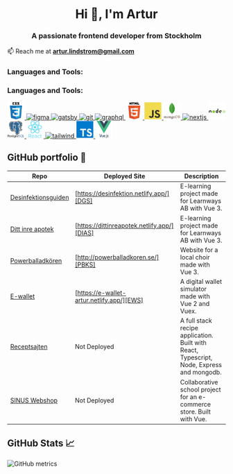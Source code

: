 <h1 align="center">Hi 👋, I'm Artur</h1>
<h3 align="center">A passionate frontend developer from Stockholm</h3>

📫  Reach me at **artur.lindstrom@gmail.com**


<h3 align="left">Languages and Tools:</h3>
<h3 align="left">Languages and Tools:</h3>
<p align="left"> <a href="https://www.w3schools.com/css/" target="_blank" rel="noreferrer"> <img src="https://raw.githubusercontent.com/devicons/devicon/master/icons/css3/css3-original-wordmark.svg" alt="css3" width="40" height="40"/> </a> <a href="https://www.figma.com/" target="_blank" rel="noreferrer"> <img src="https://www.vectorlogo.zone/logos/figma/figma-icon.svg" alt="figma" width="40" height="40"/> </a> <a href="https://www.gatsbyjs.com/" target="_blank" rel="noreferrer"> <img src="https://www.vectorlogo.zone/logos/gatsbyjs/gatsbyjs-icon.svg" alt="gatsby" width="40" height="40"/> </a> <a href="https://git-scm.com/" target="_blank" rel="noreferrer"> <img src="https://www.vectorlogo.zone/logos/git-scm/git-scm-icon.svg" alt="git" width="40" height="40"/> </a> <a href="https://graphql.org" target="_blank" rel="noreferrer"> <img src="https://www.vectorlogo.zone/logos/graphql/graphql-icon.svg" alt="graphql" width="40" height="40"/> </a> <a href="https://www.w3.org/html/" target="_blank" rel="noreferrer"> <img src="https://raw.githubusercontent.com/devicons/devicon/master/icons/html5/html5-original-wordmark.svg" alt="html5" width="40" height="40"/> </a> <a href="https://developer.mozilla.org/en-US/docs/Web/JavaScript" target="_blank" rel="noreferrer"> <img src="https://raw.githubusercontent.com/devicons/devicon/master/icons/javascript/javascript-original.svg" alt="javascript" width="40" height="40"/> </a> <a href="https://www.mongodb.com/" target="_blank" rel="noreferrer"> <img src="https://raw.githubusercontent.com/devicons/devicon/master/icons/mongodb/mongodb-original-wordmark.svg" alt="mongodb" width="40" height="40"/> </a> <a href="https://nextjs.org/" target="_blank" rel="noreferrer"> <img src="https://cdn.worldvectorlogo.com/logos/nextjs-2.svg" alt="nextjs" width="40" height="40"/> </a> <a href="https://nodejs.org" target="_blank" rel="noreferrer"> <img src="https://raw.githubusercontent.com/devicons/devicon/master/icons/nodejs/nodejs-original-wordmark.svg" alt="nodejs" width="40" height="40"/> </a> <a href="https://www.postgresql.org" target="_blank" rel="noreferrer"> <img src="https://raw.githubusercontent.com/devicons/devicon/master/icons/postgresql/postgresql-original-wordmark.svg" alt="postgresql" width="40" height="40"/> </a> <a href="https://reactjs.org/" target="_blank" rel="noreferrer"> <img src="https://raw.githubusercontent.com/devicons/devicon/master/icons/react/react-original-wordmark.svg" alt="react" width="40" height="40"/> </a> <a href="https://tailwindcss.com/" target="_blank" rel="noreferrer"> <img src="https://www.vectorlogo.zone/logos/tailwindcss/tailwindcss-icon.svg" alt="tailwind" width="40" height="40"/> </a> <a href="https://www.typescriptlang.org/" target="_blank" rel="noreferrer"> <img src="https://raw.githubusercontent.com/devicons/devicon/master/icons/typescript/typescript-original.svg" alt="typescript" width="40" height="40"/> </a> <a href="https://vuejs.org/" target="_blank" rel="noreferrer"> <img src="https://raw.githubusercontent.com/devicons/devicon/master/icons/vuejs/vuejs-original-wordmark.svg" alt="vuejs" width="40" height="40"/> </a> </p>





## GitHub portfolio :briefcase:

| Repo                                           | Deployed Site                                      | Description 
| ---------------------------------------------- | -------------------------------------------------- | --------------------------------------------------
| [Desinfektionsguiden][DG]                      | [https://desinfektion.netlify.app/][DGS]           | E-learning project made for Learnways AB with Vue 3.
| [Ditt inre apotek][DIA]                        | [https://dittinreapotek.netlify.app/][DIAS]        | E-learning project made for Learnways AB with Vue 3.
| [Powerballadkören][PBK]                        | [http://powerballadkoren.se/][PBKS]                | Website for a local choir made with Vue 3.
| [E-wallet][EW]                                 | [https://e-wallet-artur.netlify.app/][EWS]         | A digital wallet simulator made with Vue 2 and Vuex.  
| [Receptsajten][RS]                             | Not Deployed                                       | A full stack recipe application. Built with React, Typescript, Node, Express and mongodb.
| [SINUS Webshop][SIW]                           | Not Deployed                                       | Collaborative school project for an e-commerce store. Built with Vue.

[DG]: https://github.com/ArturLindstrom/learnways-desinfektionsguiden
[DGS]: https://desinfektion.netlify.app/
[DIA]: https://github.com/ArturLindstrom/learnways-ditt-inre-apotek
[DIAS]: https://dittinreapotek.netlify.app/
[PBK]: https://github.com/axelcatasus/pbk-vue
[PBKS]: http://powerballadkoren.se/
[EW]: https://github.com/ArturLindstrom/e-wallet
[EWS]: https://e-wallet-artur.netlify.app/
[RS]: https://github.com/ArturLindstrom/receptsajten
[SP]: https://github.com/ArturLindstrom/Portfolio
[SPS]: https://arturlindstrom.netlify.app/
[SIW]: https://github.com/JesperSkold/SINUS-webshop
[KU]: https://kumpan.se/


## GitHub Stats 📈
![GitHub metrics](https://metrics.lecoq.io/ArturLindstrom)
